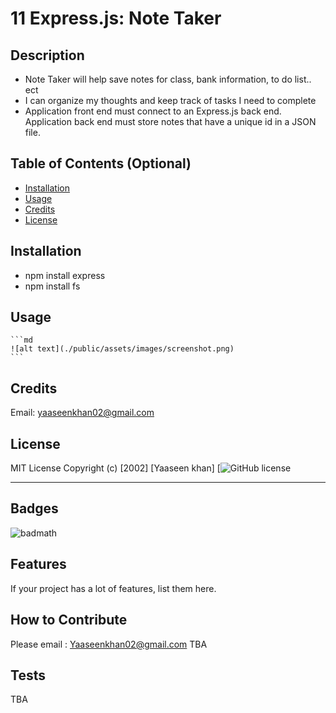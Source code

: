 
# 11 Express.js: Note Taker
## Description
- Note Taker will help save notes for class, bank information, to do list.. ect
- I can organize my thoughts and keep track of tasks I need to complete
- Application front end must connect to an Express.js back end. Application back end must store notes that have a unique id in a JSON file.
## Table of Contents (Optional)
- [Installation](#installation)
- [Usage](#usage)
- [Credits](#credits)
- [License](#license)
## Installation
- npm install express
- npm install fs
## Usage
    ```md
    ![alt text](./public/assets/images/screenshot.png)
    ```
## Credits
Email: yaaseenkhan02@gmail.com
## License
MIT License
Copyright (c) [2002] [Yaaseen khan]
[![GitHub license]('https://choosealicense.com/licenses/mit/')

---
## Badges
![badmath](https://img.shields.io/github/languages/top/lernantino/badmath)
## Features
If your project has a lot of features, list them here.
## How to Contribute
Please email : Yaaseenkhan02@gmail.com
TBA
## Tests
TBA
